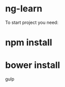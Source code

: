ng-learn
========
To start project you need:

npm install
===========
bower install
===========
gulp
